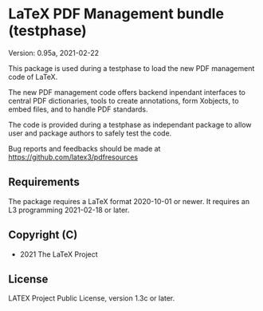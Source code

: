 # LaTeX PDF Management bundle (testphase)

Version: 0.95a, 2021-02-22

This package is used during a testphase to load the new PDF management code
of LaTeX.

The new PDF management code offers backend inpendant interfaces to central
PDF dictionaries, tools to create annotations, form Xobjects, to embed
files, and to handle PDF standards.

The code is provided during a testphase as independant package to allow
user and package authors to safely test the code.

Bug reports and feedbacks should be made at 
https://github.com/latex3/pdfresources

## Requirements 
The package requires a LaTeX format 2020-10-01 or newer.
It requires an L3 programming 2021-02-18 or later.


## Copyright (C)
* 2021 The LaTeX Project

## License
LATEX Project Public License, version 1.3c or later.
